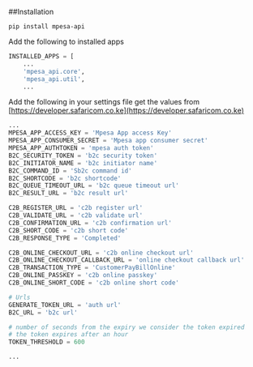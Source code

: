 ##Installation

`pip install mpesa-api`

Add the following to installed apps

```python
INSTALLED_APPS = [
    ...
    'mpesa_api.core',
    'mpesa_api.util',
    ...
```

Add the following in your settings file get the values from [https://developer.safaricom.co.ke](https://developer.safaricom.co.ke)

```python
...
MPESA_APP_ACCESS_KEY = 'Mpesa App access Key'
MPESA_APP_CONSUMER_SECRET = 'Mpesa app consumer secret'
MPESA_APP_AUTHTOKEN = 'mpesa auth token'
B2C_SECURITY_TOKEN = 'b2c security token'
B2C_INITIATOR_NAME = 'b2c initiator name'
B2C_COMMAND_ID = 'Sb2c command id'
B2C_SHORTCODE = 'b2c shortcode'
B2C_QUEUE_TIMEOUT_URL = 'b2c queue timeout url'
B2C_RESULT_URL = 'b2c result url'

C2B_REGISTER_URL = 'c2b register url'
C2B_VALIDATE_URL = 'c2b validate url'
C2B_CONFIRMATION_URL = 'c2b confirmation url'
C2B_SHORT_CODE = 'c2b short code'
C2B_RESPONSE_TYPE = 'Completed'

C2B_ONLINE_CHECKOUT_URL = 'c2b online checkout url'
C2B_ONLINE_CHECKOUT_CALLBACK_URL = 'online checkout callback url'
C2B_TRANSACTION_TYPE = 'CustomerPayBillOnline'
C2B_ONLINE_PASSKEY = 'c2b online passkey'
C2B_ONLINE_SHORT_CODE = 'c2b online short code'

# Urls
GENERATE_TOKEN_URL = 'auth url'
B2C_URL = 'b2c url'

# number of seconds from the expiry we consider the token expired 
# the token expires after an hour 
TOKEN_THRESHOLD = 600

...
```